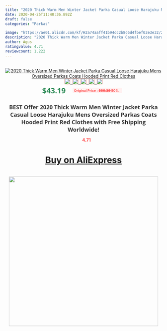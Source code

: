 ```yaml
---
title: "2020 Thick Warm Men Winter Jacket Parka Casual Loose Harajuku Mens Oversized Parkas Coats Hooded Print Red Clothes"
date: 2020-04-25T11:40:36.892Z
draft: false
categories: "Parkas"

image: "https://ae01.alicdn.com/kf/H2a74aaff41b94cc2b8c6d4fbef02e3e32/2020-Thick-Warm-Men-Winter-Jacket-Parka-Casual-Loose-Harajuku-Mens-Oversized-Parkas-Coats-Hooded-Print.jpg"
description: "2020 Thick Warm Men Winter Jacket Parka Casual Loose Harajuku Mens Oversized Parkas Coats Hooded Print Red Clothes"
author: Agus
ratingvalue: 4.71
reviewcount: 1.222
---
```

<br>
<div style="text-align: center;">
<a href="https://s.click.aliexpress.com/e/_9x93H7" target="_blank" rel="nofollow noopener noreferrer"><img alt="2020 Thick Warm Men Winter Jacket Parka Casual Loose Harajuku Mens Oversized Parkas Coats Hooded Print Red Clothes" class="magnifier-image" src="https://ae01.alicdn.com/kf/H2a74aaff41b94cc2b8c6d4fbef02e3e32/2020-Thick-Warm-Men-Winter-Jacket-Parka-Casual-Loose-Harajuku-Mens-Oversized-Parkas-Coats-Hooded-Print.jpg_640x640.jpg">
<br>
<img style="border:1px solid salmon" src="https://ae01.alicdn.com/kf/H2a74aaff41b94cc2b8c6d4fbef02e3e32/2020-Thick-Warm-Men-Winter-Jacket-Parka-Casual-Loose-Harajuku-Mens-Oversized-Parkas-Coats-Hooded-Print.jpg_120x120.jpg">&nbsp;&nbsp;<img style="border:1px solid salmon" src="https://ae01.alicdn.com/kf/H62e0ed9227234dad9a4cac67b9bfaafbQ/2020-Thick-Warm-Men-Winter-Jacket-Parka-Casual-Loose-Harajuku-Mens-Oversized-Parkas-Coats-Hooded-Print.jpg_120x120.jpg">&nbsp;&nbsp;<img style="border:1px solid salmon" src="_120x120.jpg">&nbsp;&nbsp;<img style="border:1px solid salmon" src="_120x120.jpg">&nbsp;&nbsp;<img style="border:1px solid salmon" src="https://ae01.alicdn.com/kf/Hf3b0e081f080401481a903529171bb965/2020-Thick-Warm-Men-Winter-Jacket-Parka-Casual-Loose-Harajuku-Mens-Oversized-Parkas-Coats-Hooded-Print.jpg_120x120.jpg"></a></div><br0>
<div style="text-align: center;"><span style="background-color: white; border: 0px; box-sizing: border-box; color: seagreen; display: inline-block; font-family: &quot;open sans&quot; , &quot;arial&quot; , &quot;helvetica&quot; , sans-serif , &quot;heiti&quot;; font-size: 24px; font-stretch: inherit; font-weight: 700; line-height: inherit; margin: 0px 10px 0px 0px; padding: 0px; vertical-align: middle;">$43.19 </span>
<span style="background: rgb(255 , 241 , 241); border-radius: 3px; border: 0px; box-sizing: border-box; color: #ff4747; display: inline-block; font-family: inherit; font-size: 12px; font-stretch: inherit; font-style: inherit; font-variant: inherit; font-weight: 600; line-height: inherit; margin: 0px; padding: 2px 5px; transform: scale(0.9); vertical-align: middle;">Original Price : <b style="text-decoration: line-through;">$86.38 </b> 50%&nbsp;&nbsp;</span></div>
<h1 style="color: #333333; display: inline-block; font-family: &quot;open sans&quot; , &quot;arial&quot; , &quot;helvetica&quot; , sans-serif , &quot;heiti&quot;; font-size: 18px; font-stretch: inherit; font-weight: 700; text-align: center;">BEST Offer 2020 Thick Warm Men Winter Jacket Parka Casual Loose Harajuku Mens Oversized Parkas Coats Hooded Print Red Clothes with Free Shipping Worldwide!</h1>
<div style="color: #ff4747; text-align: center;">
<img src="https://4.bp.blogspot.com/-M0ZcTcb-5uY/XleCXlxnR4I/AAAAAAAAAEc/OrjgMkXV1oMQFaCRZj5HQwOCBcu3w1FegCPcBGAYYCw/s1600/star.png" style="height: 15px;">&nbsp;<b>4.71</b></div>
<div class="button_cont" align="center"><a class="buynow_a" href="https://s.click.aliexpress.com/e/_9x93H7" target="_blank" rel="nofollow noopener noreferrer"><H1>Buy on AliExpress</H1></a></div><br>
<div class="separator" style="clear: both; text-align: center;">
<img src="https://lh3.googleusercontent.com/-pTy5HemUv9M/XlePHvY0dAI/AAAAAAAAAE4/0nX5iRUoIWY8eMW9Dpxeirr157OZliDIgCLcBGAsYHQ/s1600/badge.gif" width="480">
</div>
